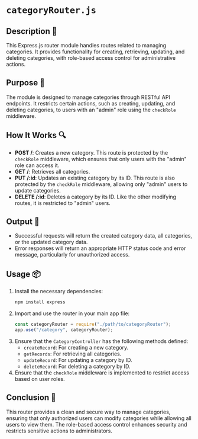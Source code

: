 # `categoryRouter.js`

## Description 📝

This Express.js router module handles routes related to managing categories.
It provides functionality for creating, retrieving, updating, and deleting categories, with role-based access control for administrative actions.

## Purpose 🎯

The module is designed to manage categories through RESTful API endpoints.
It restricts certain actions, such as creating, updating, and deleting categories, to users with an "admin" role using the `checkRole` middleware.

## How It Works 🔍

-   **POST /**: Creates a new category. This route is protected by the `checkRole` middleware, which ensures that only users with the "admin" role can access it.
-   **GET /**: Retrieves all categories.
-   **PUT /:id**: Updates an existing category by its ID. This route is also protected by the `checkRole` middleware, allowing only "admin" users to update categories.
-   **DELETE /:id**: Deletes a category by its ID. Like the other modifying routes, it is restricted to "admin" users.

## Output 📜

-   Successful requests will return the created category data, all categories, or the updated category data.
-   Error responses will return an appropriate HTTP status code and error message, particularly for unauthorized access.

## Usage 📦

1. Install the necessary dependencies:
    ```bash
    npm install express
    ```
2. Import and use the router in your main app file:
    ```javascript
    const categoryRouter = require("./path/to/categoryRouter");
    app.use("/category", categoryRouter);
    ```
3. Ensure that the `CategoryController` has the following methods defined:
    - `createRecord`: For creating a new category.
    - `getRecords`: For retrieving all categories.
    - `updateRecord`: For updating a category by ID.
    - `deleteRecord`: For deleting a category by ID.
4. Ensure that the `checkRole` middleware is implemented to restrict access based on user roles.

## Conclusion 🚀

This router provides a clean and secure way to manage categories, ensuring that only authorized users can modify categories while allowing all users to view them.
The role-based access control enhances security and restricts sensitive actions to administrators.
